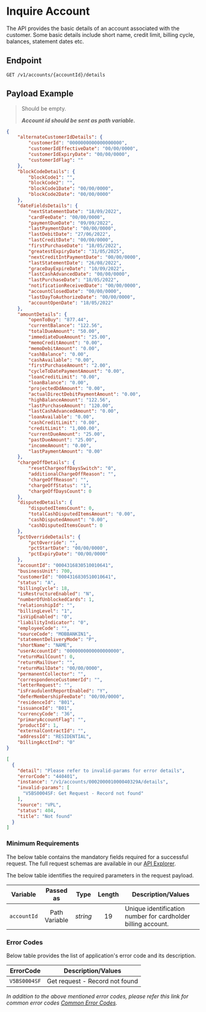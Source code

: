 # Inquire Account

The API provides the basic details of an account associated with the customer. Some basic details include short name, credit limit, billing cycle, balances, statement dates etc.

## Endpoint

`GET /v1/accounts/{accountId}/details`

## Payload Example

<!--
type: tab
titles: Request, Response, Error
-->

>Should be empty. 
>
>***Account id should be sent as path variable.***

<!--
type: tab
-->

```json
{
    "alternateCustomerIdDetails": {
        "customerId": "0000000000000000000",
        "customerIdEffectiveDate": "00/00/0000",
        "customerIdExpiryDate": "00/00/0000",
        "customerIdFlag": ""
    },
    "blockCodeDetails": {
        "blockCode1": "",
        "blockCode2": "",
        "blockCode1Date": "00/00/0000",
        "blockCode2Date": "00/00/0000"
    },
    "dateFieldsDetails": {
        "nextStatementDate": "18/09/2022",
        "cardFeeDate": "00/00/0000",
        "paymentDueDate": "09/09/2022",
        "lastPaymentDate": "00/00/0000",
        "lastDebitDate": "27/06/2022",
        "lastCreditDate": "00/00/0000",
        "firstPurchaseDate": "18/05/2022",
        "greatestExpiryDate": "31/05/2025",
        "nextCreditIntPaymentDate": "00/00/0000",
        "lastStatementDate": "26/08/2022",
        "graceDayExpireDate": "10/09/2022",
        "lastCashAdvancedDate": "00/00/0000",
        "lastPurchaseDate": "18/05/2022",
        "notificationReceivedDate": "00/00/0000",
        "accountClosedDate": "00/00/0000",
        "lastDayToAuthorizeDate": "00/00/0000",
        "accountOpenDate": "18/05/2022"
    },
    "amountDetails": {
        "openToBuy": "877.44",
        "currentBalance": "122.56",
        "totalDueAmount": "50.00",
        "immediateDueAmount": "25.00",
        "memoCreditAmount": "0.00",
        "memoDebitAmount": "0.00",
        "cashBalance": "0.00",
        "cashAvailable": "0.00",
        "firstPurchaseAmount": "2.00",
        "cycleToDatePaymentAmount": "0.00",
        "loanCreditLimit": "0.00",
        "loanBalance": "0.00",
        "projectedDdAmount": "0.00",
        "actualDirectDebitPaymentAmount": "0.00",
        "highBalanceAmount": "122.56",
        "lastPurchaseAmount": "120.00",
        "lastCashAdvancedAmount": "0.00",
        "loanAvailable": "0.00",
        "cashCreditLimit": "0.00",
        "creditLimit": "1,000.00",
        "currentDueAmount": "25.00",
        "pastDueAmount": "25.00",
        "incomeAmount": "0.00",
        "lastPaymentAmount": "0.00"
    },
    "chargeOffDetails": {
        "resetChargeoffDaysSwitch": "0",
        "additionalChargeOffReason": "",
        "chargeOffReason": "",
        "chargeOffStatus": "1",
        "chargeOffDaysCount": 0
    },
    "disputedDetails": {
        "disputedItemsCount": 0,
        "totalCashDisputedItemsAmount": "0.00",
        "cashDisputedAmount": "0.00",
        "cashDisputedItemsCount": 0
    },
    "pctOverrideDetails": {
        "pctOverride": "",
        "pctStartDate": "00/00/0000",
        "pctExpiryDate": "00/00/0000"
    },
    "accountId": "0004316830510010641",
    "businessUnit": 700,
    "customerId": "0004316830510010641",
    "status": "A",
    "billingCycle": 18,
    "isRestructureEnabled": "N",
    "numberOfUnblockedCards": 1,
    "relationshipId": "",
    "billingLevel": "1",
    "isVipEnabled": "0",
    "liabilityIndicator": "0",
    "employeeCode": "",
    "sourceCode": "MOBBANKIN1",
    "statementDeliveryMode": "P",
    "shortName": "NAME",
    "userAccountId": "0000000000000000000",
    "returnMailCount": 0,
    "returnMailUser": "",
    "returnMailDate": "00/00/0000",
    "permanentCollector": "",
    "correspondenceCustomerId": "",
    "letterRequest": "",
    "isFraudulentReportEnabled": "Y",
    "deferMembershipFeeDate": "00/00/0000",
    "residenceId": "B01",
    "issuanceId": "B01",
    "currencyCode": "36",
    "primaryAccountFlag": "",
	"productId": 1,
    "externalContractId": "",
    "addressId": "RESIDENTIAL",
    "billingAcctInd": "0"
}
```

<!--
type: tab
-->

```json
[
  {
    "detail": "Please refer to invalid-params for error details",
    "errorCode": "440401",
    "instance": "/v1/accounts/000200001000040329A/details",
    "invalid-params": [
      "V5BS0004SF: Get Request - Record not found"
    ],
    "source": "VPL",
    "status": 404,
    "title": "Not found"
  }
]
```

<!-- type: tab-end -->

### Minimum Requirements

The below table contains the mandatory fields required for a successful request. The full request schemas are available in our [API Explorer](../api/?type=get&path=/v1/accounts/{accountId}/details).

The below table identifies the required parameters in the request payload.

| Variable | Passed as | Type | Length | Description/Values |
| -------- | :-------: | :--: | :------------: | ------------------ |
| `accountId` | Path Variable | *string* | 19 | Unique identification number for cardholder billing account. |

### Error Codes

Below table provides the list of application's error code and its description.

| ErrorCode |  Description/Values |
| --------  | ------------------ |
| `V5BS0004SF` | Get request - Record not found |

*In addition to the above mentioned error codes, please refer this link for common error codes [Common Error Codes](?path=docs/Common_Error_Code.md).*